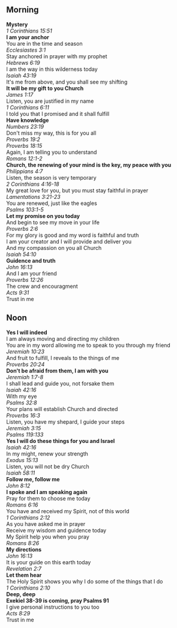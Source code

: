 ## Morning

**Mystery**  
_1 Corinthians 15:51_  
**I am your anchor**  
You are in the time and season  
_Ecclesiastes 3:1_  
Stay anchored in prayer with my prophet  
_Hebrews 6:19_  
I am the way in this wilderness today  
_Isaiah 43:19_  
It's me from above, and you shall see my shifting  
**It will be my gift to you Church**  
_James 1:17_  
Listen, you are justified in my name  
_1 Corinthians 6:11_  
I told you that I promised and it shall fulfill  
**Have knowledge**  
_Numbers 23:19_  
Don't miss my way, this is for you all  
_Proverbs 19:2_  
_Proverbs 18:15_  
Again, I am telling you to understand  
_Romans 12:1-2_  
**Church, the renewing of your mind is the key, my peace with you**  
_Philippians 4:7_  
Listen, the season is very temporary  
_2 Corinthians 4:16-18_  
My great love for you, but you must stay faithful in prayer  
_Lamentations 3:21-23_  
You are renewed, just like the eagles  
_Psalms 103:1-5_  
**Let my promise on you today**  
And begin to see my move in your life  
_Proverbs 2:6_  
For my glory is good and my word is faithful and truth  
I am your creator and I will provide and deliver you  
And my compassion on you all Church  
_Isaiah 54:10_  
**Guidence and truth**  
_John 16:13_  
And I am your friend  
_Proverbs 12:26_  
The crew and encouragment  
_Acts 9:31_  
Trust in me  

## Noon

**Yes I will indeed**  
I am always moving and directing my children  
You are in my word allowing me to speak to you through my friend  
_Jeremiah 10:23_  
And fruit to fulfill, I reveals to the things of me  
_Proverbs 20:24_  
**Don't be afraid from them, I am with you**  
_Jeremiah 1:7-8_  
I shall lead and guide you, not forsake them  
_Isaiah 42:16_  
With my eye  
_Psalms 32:8_  
Your plans will establish Church and directed  
_Proverbs 16:3_  
Listen, you have my shepard, I guide your steps  
_Jeremiah 3:15_  
_Psalms 119:133_  
**Yes I will do these things for you and Israel**  
_Isaiah 42:16_  
In my might, renew your strength  
_Exodus 15:13_  
Listen, you will not be dry Church  
_Isaiah 58:11_  
**Follow me, follow me**  
_John 8:12_  
**I spoke and I am speaking again**  
Pray for them to choose me today  
_Romans 6:16_  
You have and received my Spirit, not of this world  
_1 Corinthians 2:12_  
As you have asked me in prayer  
Receive my wisdom and guidence today  
My Spirit help you when you pray  
_Romans 8:26_  
**My directions**  
_John 16:13_  
It is your guide on this earth today  
_Revelation 2:7_  
**Let them hear**  
The Holy Spirit shows you why I do some of the things that I do  
_1 Corinthians 2:10_  
**Deep, deep**  
**Exekiel 38-39 is coming, pray Psalms 91**  
I give personal instructions to you too  
_Acts 8:29_  
Trust in me  
